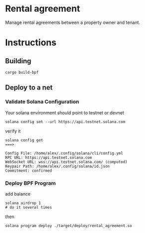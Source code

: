 # Rental agreement

Manage rental agreements between a property owner and tenant.


# Instructions
## Building
```
cargo build-bpf
```

## Deploy to a net
### Validate Solana Configuration
Your solana environment should point to testnet or devnet

```
solana config set --url https://api.testnet.solana.com
```

verify it

```
solana config get
===>

Config File: /home/alex/.config/solana/cli/config.yml
RPC URL: https://api.testnet.solana.com 
WebSocket URL: wss://api.testnet.solana.com/ (computed)
Keypair Path: /home/alex/.config/solana/id.json 
Commitment: confirmed 
```

### Deploy BPF Program

add balance
```
solana airdrop 1
# do it several times
```

then

```
solana program deploy ./target/deploy/rental_agreement.so
```